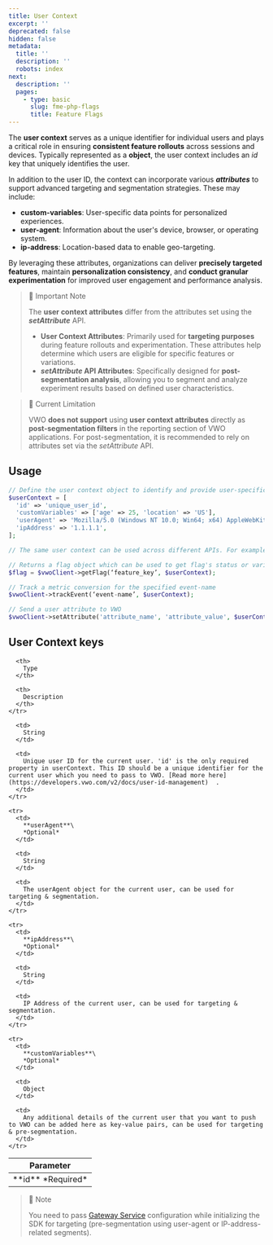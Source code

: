 ```yaml
---
title: User Context
excerpt: ''
deprecated: false
hidden: false
metadata:
  title: ''
  description: ''
  robots: index
next:
  description: ''
  pages:
    - type: basic
      slug: fme-php-flags
      title: Feature Flags
---
```

The **user context** serves as a unique identifier for individual users and plays a critical role in ensuring **consistent feature rollouts** across sessions and devices. Typically represented as a **object**, the user context includes an *id* key that uniquely identifies the user.

In addition to the user ID, the context can incorporate various ***attributes*** to support advanced targeting and segmentation strategies. These may include:

* **custom-variables**: User-specific data points for personalized experiences.
* **user-agent**: Information about the user's device, browser, or operating system.
* **ip-address**: Location-based data to enable geo-targeting.

By leveraging these attributes, organizations can deliver **precisely targeted features**, maintain **personalization consistency**, and **conduct granular experimentation** for improved user engagement and performance analysis.

> 📘 Important Note
>
> The **user context attributes** differ from the attributes set using the ***setAttribute*** API.
>
> * **User Context Attributes**: Primarily used for **targeting purposes** during feature rollouts and experimentation. These attributes help determine which users are eligible for specific features or variations.
> * ***setAttribute* API Attributes**: Specifically designed for **post-segmentation analysis**, allowing you to segment and analyze experiment results based on defined user characteristics.

> 🚧 Current Limitation
>
> VWO **does not support** using **user context attributes** directly as **post-segmentation filters** in the reporting section of VWO applications. For post-segmentation, it is recommended to rely on attributes set via the *setAttribute* API.

## Usage

```php
// Define the user context object to identify and provide user-specific details
$userContext = [
  'id' => 'unique_user_id',
  'customVariables' => ['age' => 25, 'location' => 'US'],
  'userAgent' => 'Mozilla/5.0 (Windows NT 10.0; Win64; x64) AppleWebKit/537.36 (KHTML, like Gecko) Chrome/130.0.0.0 Safari/537.36',
  'ipAddress' => '1.1.1.1',
];

// The same user context can be used across different APIs. For example -

// Returns a flag object which can be used to get flag's status or variable(s)
$flag = $vwoClient->getFlag(‘feature_key’, $userContext);

// Track a metric conversion for the specified event-name
$vwoClient->trackEvent(‘event-name’, $userContext);

// Send a user attribute to VWO
$vwoClient->setAttribute('attribute_name', 'attribute_value', $userContext);
```

## User Context keys

<Table align={["left","left","left"]}>
  <thead>
    <tr>
      <th>
        Parameter
      </th>

      <th>
        Type
      </th>

      <th>
        Description
      </th>
    </tr>
  </thead>

  <tbody>
    <tr>
      <td>
        **id**
        *Required*
      </td>

      <td>
        String
      </td>

      <td>
        Unique user ID for the current user. 'id' is the only required property in userContext. This ID should be a unique identifier for the current user which you need to pass to VWO. [Read more here](https://developers.vwo.com/v2/docs/user-id-management)  .
      </td>
    </tr>

    <tr>
      <td>
        **userAgent**\
        *Optional*
      </td>

      <td>
        String
      </td>

      <td>
        The userAgent object for the current user, can be used for targeting & segmentation. 
      </td>
    </tr>

    <tr>
      <td>
        **ipAddress**\
        *Optional*
      </td>

      <td>
        String
      </td>

      <td>
        IP Address of the current user, can be used for targeting & segmentation.
      </td>
    </tr>

    <tr>
      <td>
        **customVariables**\
        *Optional*
      </td>

      <td>
        Object
      </td>

      <td>
        Any additional details of the current user that you want to push to VWO can be added here as key-value pairs, can be used for targeting & pre-segmentation.
      </td>
    </tr>
  </tbody>
</Table>

> 📘 Note
>
> You need to pass [Gateway Service]() configuration while initializing the SDK for targeting (pre-segmentation using user-agent or IP-address-related segments).
